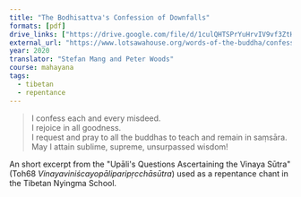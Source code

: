 ```yaml
---
title: "The Bodhisattva's Confession of Downfalls"
formats: [pdf]
drive_links: ["https://drive.google.com/file/d/1culQHTSPrYuHrvIV9vf3ZtHAff4gbS-l/view?usp=drivesdk"]
external_url: "https://www.lotsawahouse.org/words-of-the-buddha/confession-of-downfalls-nyingma"
year: 2020
translator: "Stefan Mang and Peter Woods"
course: mahayana
tags:
  - tibetan
  - repentance
---
```


> I confess each and every misdeed.  
I rejoice in all goodness.  
I request and pray to all the buddhas to teach and remain in saṃsāra.  
May I attain sublime, supreme, unsurpassed wisdom!

An short excerpt from the "Upāli's Questions Ascertaining the Vinaya Sūtra" (Toh68 *Vinayaviniścayopāli​paripṛcchāsūtra*) used as a repentance chant in the Tibetan Nyingma School.

